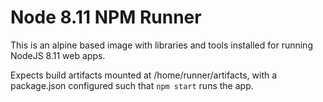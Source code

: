# Node 8.11 NPM Runner
This is an alpine based image with libraries and tools installed for running NodeJS 8.11 web apps.

Expects build artifacts mounted at /home/runner/artifacts, with a package.json configured such that `npm start` runs the app.